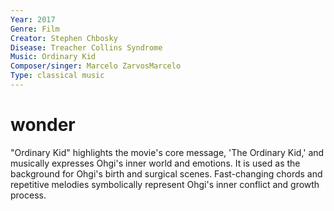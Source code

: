 ```yaml
---
Year: 2017
Genre: Film
Creator: Stephen Chbosky
Disease: Treacher Collins Syndrome
Music: Ordinary Kid
Composer/singer: Marcelo ZarvosMarcelo
Type: classical music
---
```


# wonder

"Ordinary Kid" highlights the movie's core message, 'The Ordinary Kid,' and musically expresses Ohgi's inner world and emotions. It is used as the background for Ohgi's birth and surgical scenes. Fast-changing chords and repetitive melodies symbolically represent Ohgi's inner conflict and growth process.

